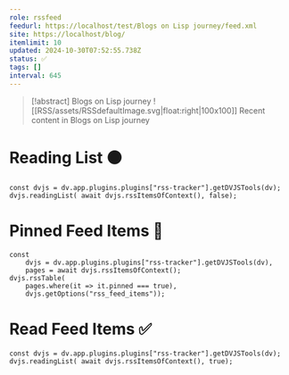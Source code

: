```yaml
---
role: rssfeed
feedurl: https://localhost/test/Blogs on Lisp journey/feed.xml
site: https://localhost/blog/
itemlimit: 10
updated: 2024-10-30T07:52:55.738Z
status: ✅
tags: []
interval: 645
---
```

> [!abstract] Blogs on Lisp journey
> ![[RSS/assets/RSSdefaultImage.svg|float:right|100x100]] Recent content in Blogs on Lisp journey

# Reading List ⚫

~~~dataviewjs
const dvjs = dv.app.plugins.plugins["rss-tracker"].getDVJSTools(dv);
dvjs.readingList( await dvjs.rssItemsOfContext(), false);
~~~

# Pinned Feed Items 📍

~~~dataviewjs
const
	dvjs = dv.app.plugins.plugins["rss-tracker"].getDVJSTools(dv),
	pages = await dvjs.rssItemsOfContext();
dvjs.rssTable(
	pages.where(it => it.pinned === true),
	dvjs.getOptions("rss_feed_items"));
~~~

# Read Feed Items ✅

~~~dataviewjs
const dvjs = dv.app.plugins.plugins["rss-tracker"].getDVJSTools(dv);
dvjs.readingList( await dvjs.rssItemsOfContext(), true);
~~~